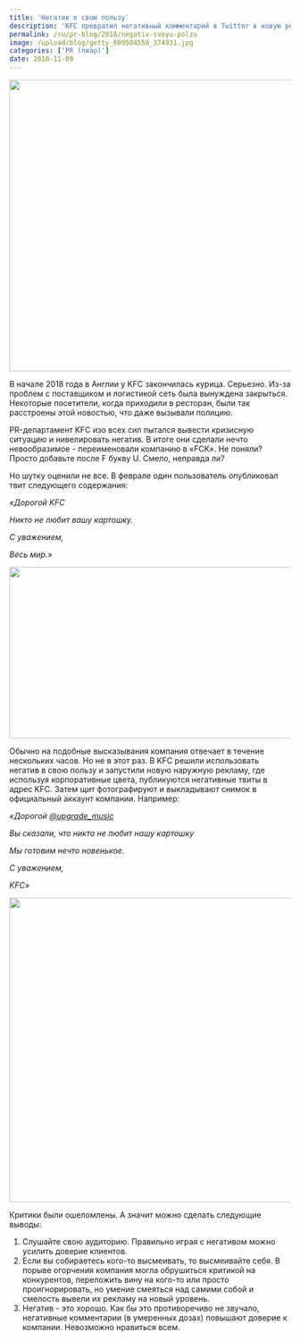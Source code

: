 ```yaml
---
title: 'Негатив в свою пользу'
description: 'KFC превратил негативный комментарий в Twitter в новую рекламную кампанию. В начале 2018 года в Англии у KFC закончилась курица. Серьезно. Из-за проблем с поставщиком и логистикой сеть была вынуждена закрыться. Некоторые посетители, когда приходили в ресторан, были так расстроены этой новостью, что даже вызывали полицию.'
permalink: /ru/pr-blog/2018/negativ-svoyu-polzu
image: /upload/blog/getty_609504558_374931.jpg
categories: ['PR (пиар)']
date: 2018-11-09
---
```

<img src="{{ site.assets }}/upload/blog/getty_609504558_374931.jpg" width="1126" height="522" alt="">
<p>В начале 2018 года в Англии у KFC закончилась курица. Серьезно. Из-за проблем с поставщиком и логистикой сеть была вынуждена закрыться. Некоторые посетители, когда приходили в ресторан, были так расстроены этой новостью, что даже вызывали полицию.&nbsp;</p>
<p>PR-департамент KFC&nbsp;изо всех сил пытался вывести кризисную ситуацию и нивелировать негатив. В итоге они сделали нечто невообразимое - переименовали компанию в &laquo;FCK&raquo;. Не поняли? Просто добавьте после F букву U. Смело, неправда ли?&nbsp;</p>
<p>Но шутку оценили не все. В феврале один пользователь опубликовал твит следующего содержания:&nbsp;</p>
<p><em>&laquo;Дорогой KFC</em></p>
<p><em>Никто не любит вашу картошку.&nbsp;</em></p>
<p><em>С уважением,</em></p>
<p><em>Весь мир.&raquo;</em></p>
<p><em><img alt="" height="307" src="{{ site.assets }}/upload/a/img/blog/snimok_ekrana_2018-11-09_v_17.55.26.png" width="510"></em></p>
<p>Обычно на подобные высказывания компания отвечает в течение нескольких часов. Но не в этот раз. В KFC решили использовать негатив в свою пользу и запустили новую наружную рекламу, где используя корпоративные цвета, публикуются негативные твиты в адрес KFC. Затем щит фотографируют и выкладывают снимок в официальный аккаунт компании. Например:&nbsp;</p>
<p><em>&laquo;Дорогой <a href="https://twitter.com/upgrade_music">@upgrade_music</a></em></p>
<p><em>Вы сказали, что никто не любит нашу картошку</em></p>
<p><em>Мы готовим нечто новенькое.&nbsp;</em></p>
<p><em>С уважением,</em></p>
<p><em>KFC&raquo;</em></p>
<p><em><img alt="" height="545" src="{{ site.assets }}/upload/a/img/blog/snimok_ekrana_2018-11-09_v_17.56.24.png" width="532"></em></p>
<p>Критики были ошеломлены. А значит можно сделать следующие выводы:</p>
<ol>
	<li>Слушайте свою аудиторию. Правильно играя с негативом можно усилить доверие клиентов.&nbsp;</li>
	<li>Если вы собираетесь кого-то высмеивать, то высмеивайте себя. В порыве огорчения компания могла обрушиться критикой на конкурентов, переложить вину на кого-то или просто проигнорировать, но умение смеяться над самими собой и смелость вывели их рекламу на новый уровень.&nbsp;</li>
	<li>Негатив - это хорошо. Как бы это противоречиво не звучало, негативные комментарии (в умеренных дозах) повышают доверие к компании. Невозможно нравиться всем.&nbsp;&nbsp;</li>
</ol>
